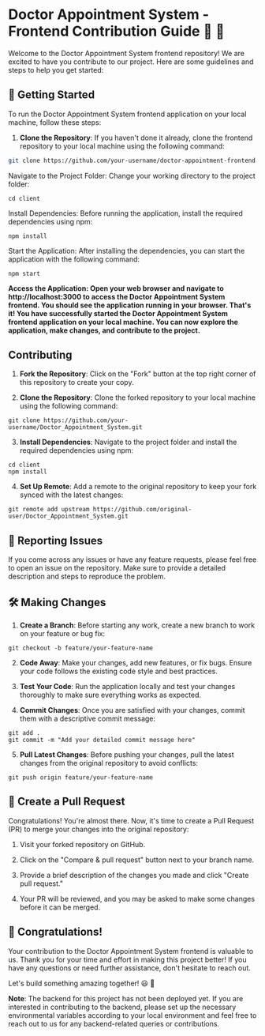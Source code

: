 # Doctor Appointment System - Frontend Contribution Guide 🏥 📅

Welcome to the Doctor Appointment System frontend repository! We are excited to have you contribute to our project. Here are some guidelines and steps to help you get started:

## :rocket: Getting Started

To run the Doctor Appointment System frontend application on your local machine, follow these steps:

1. **Clone the Repository**: If you haven't done it already, clone the frontend repository to your local machine using the following command:

```bash
git clone https://github.com/your-username/doctor-appointment-frontend.git
```
 Navigate to the Project Folder: Change your working directory to the project folder:

 ```
cd client
```
Install Dependencies: Before running the application, install the required dependencies using npm:

```
npm install
```
Start the Application: After installing the dependencies, you can start the application with the following command:

```
npm start
```
**Access the Application: Open your web browser and navigate to http://localhost:3000 to access the Doctor Appointment System frontend. You should see the application running in your browser.
That's it! You have successfully started the Doctor Appointment System frontend application on your local machine. You can now explore the application, make changes, and contribute to the project.**



## Contributing

1. **Fork the Repository**: Click on the "Fork" button at the top right corner of this repository to create your copy.

2. **Clone the Repository**: Clone the forked repository to your local machine using the following command:

```
git clone https://github.com/your-username/Doctor_Appointment_System.git
```

3. **Install Dependencies**: Navigate to the project folder and install the required dependencies using npm:

```
cd client
npm install

```

4. **Set Up Remote**: Add a remote to the original repository to keep your fork synced with the latest changes:

```
git remote add upstream https://github.com/original-user/Doctor_Appointment_System.git
```

## :bug: Reporting Issues

If you come across any issues or have any feature requests, please feel free to open an issue on the repository. Make sure to provide a detailed description and steps to reproduce the problem.

## :hammer_and_wrench: Making Changes

1. **Create a Branch**: Before starting any work, create a new branch to work on your feature or bug fix:

```
git checkout -b feature/your-feature-name
````

2. **Code Away**: Make your changes, add new features, or fix bugs. Ensure your code follows the existing code style and best practices.

3. **Test Your Code**: Run the application locally and test your changes thoroughly to make sure everything works as expected.

4. **Commit Changes**: Once you are satisfied with your changes, commit them with a descriptive commit message:

```
git add .
git commit -m "Add your detailed commit message here"

```

5. **Pull Latest Changes**: Before pushing your changes, pull the latest changes from the original repository to avoid conflicts:

```
git push origin feature/your-feature-name
```

## :wrench: Create a Pull Request

Congratulations! You're almost there. Now, it's time to create a Pull Request (PR) to merge your changes into the original repository:

1. Visit your forked repository on GitHub.

2. Click on the "Compare & pull request" button next to your branch name.

3. Provide a brief description of the changes you made and click "Create pull request."

4. Your PR will be reviewed, and you may be asked to make some changes before it can be merged.

## :tada: Congratulations!

Your contribution to the Doctor Appointment System frontend is valuable to us. Thank you for your time and effort in making this project better! If you have any questions or need further assistance, don't hesitate to reach out.

Let's build something amazing together! 😃 🙌

**Note**: The backend for this project has not been deployed yet. If you are interested in contributing to the backend, please set up the necessary environmental variables according to your local environment and feel free to reach out to us for any backend-related queries or contributions.
